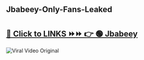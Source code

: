 
 ## Jbabeey-Only-Fans-Leaked

# <h2><a href="https://clipsfans.com/Jbabeey&ref=git">🔗 Click to LINKS ⏩⏩ 👉 🟢 Jbabeey </a></h2>

<a href="https://clipsfans.com/Jbabeey&ref=git" rel="nofollow" data-target="animated-image.originalLink"><img src="https://i.ibb.co.com/xMMVF88/686577567.gif" alt="Viral Video Original" style="max-width: 100%; display: inline-block;" data-target="animated-image.originalImage"></a>

